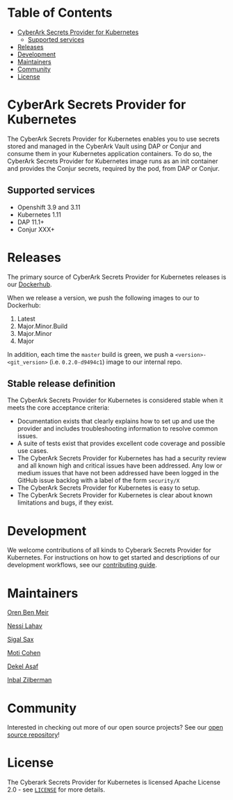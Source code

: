 # Table of Contents

- [CyberArk Secrets Provider for Kubernetes](#cyberArk-secrets-provider-for-kubernetes)
    - [Supported services](#supported-services)
- [Releases](#releases)
- [Development](#development)
- [Maintainers](#maintainers)
- [Community](#community)
- [License](#license)

# CyberArk Secrets Provider for Kubernetes

The CyberArk Secrets Provider for Kubernetes enables you to use secrets stored and managed in the CyberArk Vault 
using DAP or Conjur and consume them in your Kubernetes application containers. To do so, the CyberArk Secrets 
Provider for Kubernetes image runs as an init container and provides the Conjur secrets, required by the pod, 
from DAP or Conjur.

## Supported services

- Openshift 3.9 and 3.11
- Kubernetes 1.11
- DAP 11.1+
- Conjur XXX+

# Releases

The primary source of CyberArk Secrets Provider for Kubernetes releases is our [Dockerhub](https://hub.docker.com/u/cyberark).

When we release a version, we push the following images to our to Dockerhub:
1. Latest
1. Major.Minor.Build
1. Major.Minor
1. Major

In addition, each time the `master` build is green, we push a `<version>-<git_version>` (i.e. `0.2.0-d9494c1`) image to our internal repo.

## Stable release definition

The CyberArk Secrets Provider for Kubernetes is considered stable when it meets the core acceptance criteria:

- Documentation exists that clearly explains how to set up and use the provider and includes troubleshooting information to resolve common issues.
- A suite of tests exist that provides excellent code coverage and possible use cases.
- The CyberArk Secrets Provider for Kubernetes has had a security review and all known high and critical issues have been addressed.
Any low or medium issues that have not been addressed have been logged in the GitHub issue backlog with a label of the form `security/X`
- The CyberArk Secrets Provider for Kubernetes is easy to setup.
- The CyberArk Secrets Provider for Kubernetes is clear about known limitations and bugs, if they exist.

# Development

We welcome contributions of all kinds to Cyberark Secrets Provider for Kubernetes. For instructions on
how to get started and descriptions of our development workflows, see our [contributing guide](CONTRIBUTING.md).

# Maintainers

[Oren Ben Meir](https://github.com/orenbm)

[Nessi Lahav](https://github.com/nessiLahav)

[Sigal Sax](https://github.com/sigalsax)

[Moti Cohen](https://github.com/moticless)
 
[Dekel Asaf](https://github.com/tovli)

[Inbal Zilberman](https://github.com/InbalZilberman)

# Community

Interested in checking out more of our open source projects? See our [open source repository](https://github.com/cyberark/)!

# License

The Cyberark Secrets Provider for Kubernetes is licensed Apache License 2.0 - see [`LICENSE`](LICENSE) for more details.
